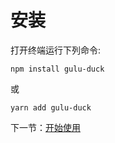 # 安装
打开终端运行下列命令:
```
npm install gulu-duck
```

或
```
yarn add gulu-duck
```
下一节：[开始使用](#/doc/get-started)